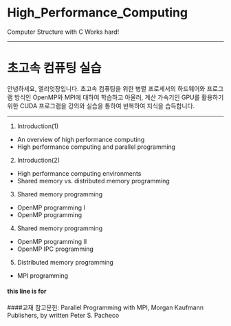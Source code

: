 # High_Performance_Computing
Computer Structure with C
Works hard!

---

# 초고속 컴퓨팅 실습
안녕하세요, 엘리엇장입니다.
초고속 컴퓨팅을 위한 병렬 프로세서의 하드웨어와 프로그램 방식인 OpenMP와 MPI에 대하여 학습하고 아울러,
계산 가속기인 GPU를 활용하기위한 CUDA 프로그램을 강의와 실습을 통하여 반복하여 지식을 습득합니다.

---

1. Introduction(1)
  - An overview of high performance computing
  - High performance computing and parallel programming
2. Introduction(2)
  - High performance computing environments
  - Shared memory vs. distributed memory programming
3. Shared memory programming
  - OpenMP programming I
  - OpenMP programming
4. Shared memory programming
  - OpenMP programming II
  - OpenMP IPC programming
5. Distributed memory programming
  - MPI programming

#### this line is for 

####교재 참고문헌:
Parallel Programming with MPI, Morgan Kaufmann Publishers, by written Peter S. Pacheco
